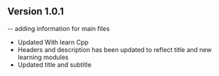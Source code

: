 ## Version 1.0.1 

-- adding information for main files

* Updated With learn Cpp  
* Headers and description has been updated to reflect title and new learning modules
* Updated title and subtitle